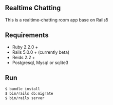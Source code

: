 ## Realtime Chatting
This is a realtime-chatting room app base on Rails5

## Requirements
* Ruby 2.2.0 +
* Rails 5.0.0 + (currently beta)
* Reids 2.2 +
* Postgresql, Mysql or sqlite3

## Run
```sh
$ bundle install
$ bin/rails db:migrate
$ bin/rails server
```
